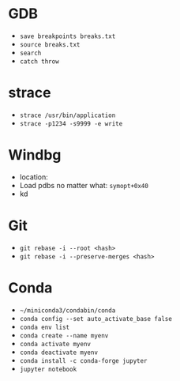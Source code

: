 # GDB
* `save breakpoints breaks.txt`
* `source breaks.txt`
* `search`
* `catch throw`

# strace
* `strace /usr/bin/application`
* `strace -p1234 -s9999 -e write`

# Windbg
* location:
* Load pdbs no matter what: `symopt+0x40`
* kd

# Git
* `git rebase -i --root <hash>`
* `git rebase -i --preserve-merges <hash>`

# Conda
* ```~/miniconda3/condabin/conda```
* ```conda config --set auto_activate_base false```
* ```conda env list```
* ```conda create --name myenv```
* ```conda activate myenv```
* ```conda deactivate myenv```
* ```conda install -c conda-forge jupyter```
* ```jupyter notebook```
